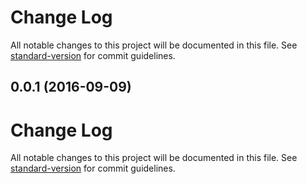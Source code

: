 # Change Log

All notable changes to this project will be documented in this file. See [standard-version](https://github.com/conventional-changelog/standard-version) for commit guidelines.

<a name="0.0.1"></a>
## 0.0.1 (2016-09-09)



# Change Log

All notable changes to this project will be documented in this file. See [standard-version](https://github.com/conventional-changelog/standard-version) for commit guidelines.
